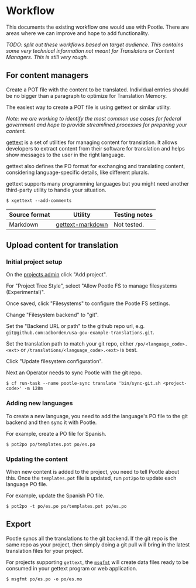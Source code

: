 # Workflow

This documents the existing workflow one would use with Pootle. There are areas
where we can improve and hope to add functionality.

_TODO: split out these workflows based on target audience. This contains some
very technical information not meant for Translators or Content Managers. This
is still very rough._


## For content managers

Create a POT file with the content to be translated. Individual entries should
be no bigger than a paragraph to optimize for Translation Memory.

The easiest way to create a POT file is using gettext or similar utility.

_Note: we are working to identify the most common use cases for federal
government and hope to provide streamlined processes for preparing your content._

[gettext](https://www.gnu.org/software/gettext/) is a set of utilities for
managing content for translation. It allows developers to extract content from
their software for translation and helps show messages to the user in the right
language.

gettext also defines the PO format for exchanging and translating content,
considering language-specific details, like different plurals.

gettext supports many programming languages but you might need another
third-party utility to handle your situation.

    $ xgettext --add-comments


Source format | Utility | Testing notes
--- | --- | ---
Markdown | [gettext-markdown](https://bitbucket.org/tagoh/gettext-markdown) | Not tested.


## Upload content for translation


### Initial project setup

On the [projects admin](https://translate.app.cloud.gov/admin/projects/) click
"Add project".

For "Project Tree Style", select "Allow Pootle FS to manage filesystems
(Experimental)".

Once saved, click "Filesystems" to configure the Pootle FS settings.

Change "Filesystem backend" to "git".

Set the "Backend URL or path" to the github repo url, e.g.
`git@github.com:adborden/usa-gov-example-translations.git`.

Set the translation path to match your git repo, either
`/po/<language_code>.<ext>` or `/translations/<language_code>.<ext>` is best.

Click "Update filesystem configuration".

Next an Operator needs to sync Pootle with the git repo.

    $ cf run-task --name pootle-sync translate 'bin/sync-git.sh <project-code>' -m 128m


### Adding new languages

To create a new language, you need to add the language's PO file to the git
backend and then sync it with Pootle.

For example, create a PO file for Spanish.

    $ pot2po po/templates.pot po/es.po


### Updating the content

When new content is added to the project, you need to tell Pootle about this.
Once the `templates.pot` file is updated, run `pot2po` to update each language
PO file.

For example, update the Spanish PO file.

    $ pot2po -t po/es.po po/templates.pot po/es.po


## Export

Pootle syncs all the translations to the git backend. If the git repo is the
same repo as your project, then simply doing a git pull will bring in the latest
translation files for your project.

For projects supporting `gettext`, the
[`msgfmt`](https://www.gnu.org/software/gettext/manual/html_node/msgfmt-Invocation.html)
will create data files ready to be consumed in your gettext program or web application.

    $ msgfmt po/es.po -o po/es.mo
